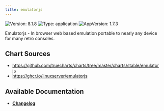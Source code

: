 ```yaml
---
title: emulatorjs
---
```


![Version: 8.1.8](https://img.shields.io/badge/Version-8.1.8-informational?style=flat-square) ![Type: application](https://img.shields.io/badge/Type-application-informational?style=flat-square) ![AppVersion: 1.7.3](https://img.shields.io/badge/AppVersion-1.7.3-informational?style=flat-square)

Emulatorjs - In browser web based emulation portable to nearly any device for many retro consoles.

## Chart Sources

- https://github.com/truecharts/charts/tree/master/charts/stable/emulatorjs
- https://ghcr.io/linuxserver/emulatorjs

## Available Documentation

- [**Changelog**](./CHANGELOG.md)
